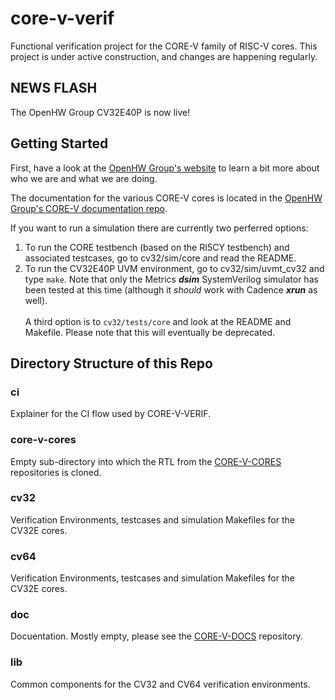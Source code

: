 # core-v-verif
Functional verification project for the CORE-V family of RISC-V cores. This project is under active construction, and changes are happening regularly.

## NEWS FLASH
The OpenHW Group CV32E40P is now live!

## Getting Started
First, have a look at the [OpenHW Group's website](https://www.openhwgroup.org) to learn a bit more about who we are and what we are doing.

The documentation for the various CORE-V cores is located in the [OpenHW Group's CORE-V documentation repo](https://github.com/openhwgroup/core-v-docs).

If you want to run a simulation there are currently two perferred options:
1. To run the CORE testbench (based on the RI5CY testbench) and associated testcases, go to cv32/sim/core and read the README.
2. To run the CV32E40P UVM environment, go to cv32/sim/uvmt_cv32 and type `make`.  Note that only the Metrics **_dsim_** SystemVerilog simulator has been tested at this time (although it _should_ work with Cadence **_xrun_** as well).
<br><br>A third option is to `cv32/tests/core` and look at the README and Makefile.  Please note that this will eventually be deprecated.

## Directory Structure of this Repo
### ci
Explainer for the CI flow used by CORE-V-VERIF.

### core-v-cores
Empty sub-directory into which the RTL from the [CORE-V-CORES](https://github.com/openhwgroup/core-v-cores) repositories is cloned.

### cv32
Verification Environments, testcases and simulation Makefiles for the CV32E cores.

### cv64
Verification Environments, testcases and simulation Makefiles for the CV32E cores.

### doc
Docuentation.  Mostly empty, please see the [CORE-V-DOCS](https://github.com/openhwgroup/core-v-docs) repository.

### lib
Common components for the CV32 and CV64 verification environments.
